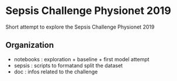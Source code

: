 # Sepsis Challenge Physionet 2019

Short attempt to explore the Sepsis Challenge Physionet 2019

## Organization
- notebooks : exploration + baseline + first model attempt
- sepsis : scripts to formatand split the dataset
- doc : infos related to the challenge
